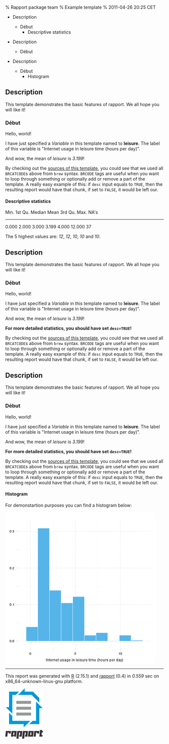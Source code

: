 % Rapport package team
% Example template
% 2011-04-26 20:25 CET

-   Description
    -   Début
        -   Descriptive statistics

-   Description
    -   Début

-   Description
    -   Début
        -   Histogram


Description
-----------

This template demonstrates the basic features of rapport. We all hope
you will like it!

### Début

Hello, world!

I have just specified a *Variable* in this template named to
**leisure**. The label of this variable is "Internet usage in leisure
time (hours per day)".

And wow, the mean of *leisure* is *3.199*!

By checking out the [sources of this
template](https://github.com/aL3xa/rapport/blob/master/inst/templates/example.tpl),
you could see that we used all `BRCATCODE`s above from `brew` syntax.
`BRCODE` tags are useful when you want to loop through something or
optionally add or remove a part of the template. A really easy example
of this: if `desc` input equals to `TRUE`, then the resulting report
would have that chunk, if set to `FALSE`, it would be left our.

#### Descriptive statistics

  Min.    1st Qu.    Median    Mean    3rd Qu.    Max.    NA's
  ------- ---------- --------- ------- ---------- ------- -------
  0.000   2.000      3.000     3.199   4.000      12.000  37

The 5 highest values are: *12*, *12*, *10*, *10* and *10*.

Description
-----------

This template demonstrates the basic features of rapport. We all hope
you will like it!

### Début

Hello, world!

I have just specified a *Variable* in this template named to
**leisure**. The label of this variable is "Internet usage in leisure
time (hours per day)".

And wow, the mean of *leisure* is *3.199*!

**For more detailed statistics, you should have set `desc=TRUE`!**

By checking out the [sources of this
template](https://github.com/aL3xa/rapport/blob/master/inst/templates/example.tpl),
you could see that we used all `BRCATCODE`s above from `brew` syntax.
`BRCODE` tags are useful when you want to loop through something or
optionally add or remove a part of the template. A really easy example
of this: if `desc` input equals to `TRUE`, then the resulting report
would have that chunk, if set to `FALSE`, it would be left our.

Description
-----------

This template demonstrates the basic features of rapport. We all hope
you will like it!

### Début

Hello, world!

I have just specified a *Variable* in this template named to
**leisure**. The label of this variable is "Internet usage in leisure
time (hours per day)".

And wow, the mean of *leisure* is *3.199*!

**For more detailed statistics, you should have set `desc=TRUE`!**

By checking out the [sources of this
template](https://github.com/aL3xa/rapport/blob/master/inst/templates/example.tpl),
you could see that we used all `BRCATCODE`s above from `brew` syntax.
`BRCODE` tags are useful when you want to loop through something or
optionally add or remove a part of the template. A really easy example
of this: if `desc` input equals to `TRUE`, then the resulting report
would have that chunk, if set to `FALSE`, it would be left our.

#### Histogram

For demonstartion purposes you can find a histogram below:

[![A nice histogram](plots/example-1.png)](plots/example-1-hires.png)

* * * * *

This report was generated with [R](http://www.r-project.org/) (2.15.1)
and [rapport](http://rapport-package.info/) (0.4) in *0.559* sec on
x86\_64-unknown-linux-gnu platform.

![](images/logo.png)
